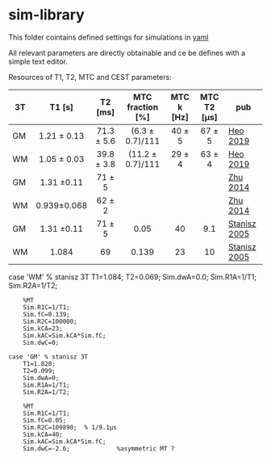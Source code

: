 # sim-library
This folder cointains defined settings for simulations in [yaml](https://yaml.org/)

All relevant parameters are directly obtainable and ce be defines with a simple text editor.


Resources of T1, T2, MTC  and CEST parameters:

|  3T  | T1 [s]      | T2 [ms]     |MTC fraction [%]  |  MTC k [Hz] | MTC T2 [µs]| pub |
| ---- |:-----------:|:-----------:| :---:            |:---:        |:---:         | ---- |
| GM   | 1.21 ± 0.13 |  71.3 ± 5.6 | (6.3 ± 0.7)/111  |    40 ± 5   | 67 ± 5      | [Heo 2019](https://www.ncbi.nlm.nih.gov/pmc/articles/PMC6422734/)    |
| WM   | 1.05 ± 0.03 |  39.8 ± 3.8 | (11.2 ± 0.7)/111 |    29 ± 4   | 63 ± 4      | [Heo 2019](https://www.ncbi.nlm.nih.gov/pmc/articles/PMC6422734/)    |
| GM   | 1.31 ±0.11  |   71  ± 5   |                  |             |             | [Zhu 2014](https://cds.ismrm.org/protected/14MPresentations/abstracts/3208.pdf)     |
| WM   | 0.939±0.068 |  62 ± 2     |                  |             |             | [Zhu 2014](https://cds.ismrm.org/protected/14MPresentations/abstracts/3208.pdf)     |
| GM   | 1.31 ±0.11  |   71  ± 5   |     0.05         |   40        |  9.1        | [Stanisz 2005](https://doi.org/10.1002/mrm.20605)    |
| WM   | 1.084       |   69        |     0.139        |   23        |  10         | [Stanisz 2005](https://doi.org/10.1002/mrm.20605)    |

 case 'WM'  % stanisz 3T
        T1=1.084;
        T2=0.069;
        Sim.dwA=0.0;
        Sim.R1A=1/T1;
        Sim.R2A=1/T2;
        
        %MT
        Sim.R1C=1/T1;
        Sim.fC=0.139;
        Sim.R2C=100000;
        Sim.kCA=23;
        Sim.kAC=Sim.kCA*Sim.fC;
        Sim.dwC=0;
        
    case 'GM' % stanisz 3T
        T1=1.820;
        T2=0.099;
        Sim.dwA=0;
        Sim.R1A=1/T1;
        Sim.R2A=1/T2;
        
        %MT
        Sim.R1C=1/T1;
        Sim.fC=0.05;
        Sim.R2C=109890;  % 1/9.1µs
        Sim.kCA=40;
        Sim.kAC=Sim.kCA*Sim.fC;
        Sim.dwC=-2.6;             %asymmetric MT ?
